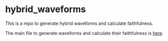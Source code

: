 # hybrid_waveforms

This is a repo to generate hybrid waveforms and calculate faithfulness.

The main file to generate waveforms and calculate their faithfulness is [here](faith_for_hybrid_waveform.ipynb).
